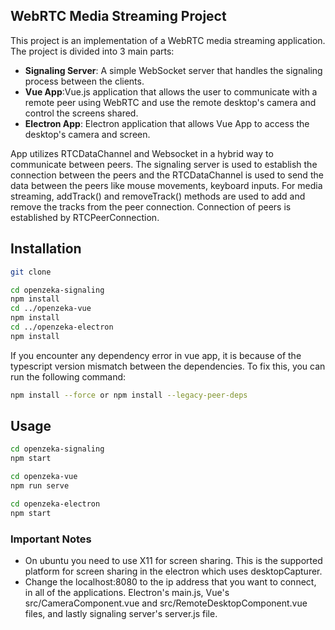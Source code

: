## WebRTC Media Streaming Project

This project is an implementation of a WebRTC media streaming application.
The project is divided into 3 main parts:
- **Signaling Server**: A simple WebSocket server that handles the signaling process between the clients.
- **Vue App**:Vue.js application that allows the user to communicate with a remote peer using WebRTC and use the remote desktop's camera and control the screens shared.
- **Electron App**: Electron application that allows Vue App to access the desktop's camera and screen.

App utilizes RTCDataChannel and Websocket in a hybrid way to communicate between peers. The signaling server is used to establish the connection between the peers and the RTCDataChannel is used to send the data between the peers like mouse movements, keyboard inputs.
For media streaming, addTrack() and removeTrack() methods are used to add and remove the tracks from the peer connection.
Connection of peers is established by RTCPeerConnection.


## Installation

[//]: # (Clone the repository)
```bash
git clone
```

[//]: # (Install the dependencies)
```bash
cd openzeka-signaling
npm install
cd ../openzeka-vue
npm install
cd ../openzeka-electron
npm install
```

If you encounter any dependency error in vue app, it is because of the typescript version mismatch between the dependencies. To fix this, you can run the following command:
```bash
npm install --force or npm install --legacy-peer-deps
```

## Usage

[//]: # (Run the signaling server)
```bash
cd openzeka-signaling
npm start
```

[//]: # (Run the Vue app)
```bash
cd openzeka-vue
npm run serve
```

[//]: # (Run the Electron app)
```bash
cd openzeka-electron
npm start
```

### Important Notes

- On ubuntu you need to use X11 for screen sharing. This is the supported platform for screen sharing in the electron which uses desktopCapturer.
- Change the localhost:8080 to the ip address that you want to connect, in all of the applications. Electron's main.js, Vue's src/CameraComponent.vue and src/RemoteDesktopComponent.vue files, and lastly signaling server's server.js file.